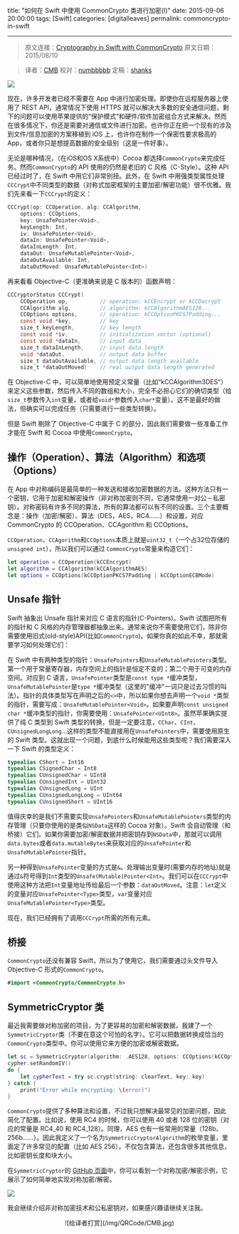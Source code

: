 title: "如何在 Swift 中使用 CommonCrypto 类进行加密(I)"
date: 2015-09-06 20:00:00
tags: [Swift]
categories: [digitalleaves]
permalink: commoncrypto-in-swift

---
> 原文连接：[Cryptography in Swift with CommonCrypto](http://digitalleaves.com/blog/2015/08/commoncrypto-in-swift)
> 原文日期：2015/08/10

> 译者：[CMB](https://github.com/chenmingbiao)
> 校对：[numbbbbb](https://github.com/numbbbbb)
> 定稿：[shanks](http://codebuild.me)


![](/img/articles/commoncrypto-in-swift/34909577.jpg)

现在，许多开发者已经不需要在 App 中进行加密处理。即使你在远程服务器上使用了 REST API，通常情况下使用 HTTPS 就可以解决大多数的安全通信问题，剩下的问题可以使用苹果提供的“保护模式”和硬件/软件加密组合方式来解决。然而在很多情况下，你还是需要对通信或文件进行加密。也许你正在把一个现有的涉及到文件/信息加密的方案移植到 iOS 上，也许你在制作一个保密性要求极高的App，或者你只是想提高数据的安全级别（这是一件好事）。

<!--more-->

无论是哪种情况，（在iOS和OS X系统中）Cocoa 都选择`CommonCrypto`来完成任务。然而`CommonCrypto`的 API 使用的仍然是老旧的 C 风格（C-Style）。这种 API 已经过时了，在 Swift 中用它们非常别扭。此外，在 Swift 中用强类型属性处理`CCCrypt`中不同类型的数据（对称式加密框架的主要加密/解密功能）很不优雅。我们先来看一下`CCCrypt`的定义：

```objectivec
CCCrypt(op: CCOperation, alg: CCAlgorithm, 
	options: CCOptions, 
	key: UnsafePointer<Void>, 
	keyLength: Int, 
	iv: UnsafePointer<Void>, 
	dataIn: UnsafePointer<Void>, 
	dataInLength: Int, 
	dataOut: UnsafeMutablePointer<Void>, 
	dataOutAvailable: Int, 
	dataOutMoved: UnsafeMutablePointer<Int>)
```

再来看看 Objective-C（更准确来说是 C 版本的）函数声明：

```objectivec
CCCryptorStatus CCCrypt(
	CCOperation op,          // operation: kCCEncrypt or kCCDecrypt
	CCAlgorithm alg,         // algorithm: kCCAlgorithmAES128... 
	CCOptions options,       // operation: kCCOptionPKCS7Padding...
	const void *key,         // key
	size_t keyLength,        // key length
	const void *iv,          // initialization vector (optional)
	const void *dataIn,      // input data
	size_t dataInLength,     // input data length
	void *dataOut,           // output data buffer
	size_t dataOutAvailable, // output data length available
	size_t *dataOutMoved)    // real output data length generated
```

在 Objective-C 中，可以简单地使用预定义常量（比如“kCCAlgorithm3DES”）来定义这些参数，然后传入不同的数组和大小，完全不必担心它们的确切类型（给`size_t`参数传入`int`变量，或者给`void*`参数传入`char*`变量）。这不是最好的做法，但确实可以完成任务（只需要进行一些类型转换）。

但是 Swift 剔除了 Objective-C 中属于 C 的部分，因此我们需要做一些准备工作才能在 Swift 和 Cocoa 中使用`CommonCrypto`。

## 操作（Operation）、算法（Algorithm）和选项（Options）

在 App 中对称编码是最简单的一种发送和接收加密数据的方法。这种方法只有一个密钥，它用于加密和解密操作（非对称加密则不同，它通常使用一对公－私密钥）。对称密码有许多不同的算法，所有的算法都可以有不同的设置。三个主要概念是：操作（加密/解密）、算法（DES，AES，RC4……）和设置，对应 CommonCrypto 的 CCOperation、CCAgorithm 和 CCOptions。

`CCOperation`、`CCAgorithm`和`CCOptions`本质上就是`uint32_t`（一个占32位存储的`unsigned int`），所以我们可以通过 `CommonCrypto`常量来构造它们：

```swift
let operation = CCOperation(kCCEncrypt)
let algorithm = CCAlgorithm(kCCAlgorithmAES)
let options = CCOptions(kCCOptionPKCS7Padding | kCCOptionECBMode)
```

## Unsafe 指针

Swift 抽象出 Unsafe 指针来对应 C 语言的指针(C-Pointers)。Swift 试图把所有的指针和 C 风格的内存管理器都抽象出来。通常来说你不需要使用它们，除非你需要使用旧式(old-style)API(比如`CommonCrypto`)。如果你真的如此不幸，那就需要学习如何处理它们：

在 Swift 中有两种类型的指针：`UnsafePointers`和`UnsafeMutablePointers`类型。第一个用于常量寄存器，内存空间上的指针是恒定不变的；第二个用于可变的内存空间。对应到 C 语言，`UnsafePointer`类型是`const type *`缓冲类型，`UnsafeMutablePointer`是`type *`缓冲类型（这里的"缓冲"一词只是过去习惯的叫法）。指针的具体类型写在声明之后的`<>`中，所以如果你想去声明一个`void *`类型的指针，需要写成：`UnsafeMutablePointer<Void>`。如果要声明`const unsigned char *`缓冲类型的指针，你需要使用：`UnsafePointer<UInt8>`。虽然苹果确实提供了纯 C 类型到 Swift 类型的转换，但是一定要注意，`CChar`、`CInt`、`CUnsignedLongLong`…这样的类型不能直接用在`UnsafePointers`中，需要使用原生的 Swift 类型。这就出现一个问题，到底什么时候能用这些类型呢？我们需要深入一下 Swift 的类型定义：

```swift
typealias CShort = Int16
typealias CSignedChar = Int8
typealias CUnsignedChar = UInt8
typealias CUnsignedInt = UInt32
typealias CUnsignedLong = UInt
typealias CUnsignedLongLong = UInt64
typealias CUnsignedShort = UInt16
```

值得庆幸的是我们不需要实现`UnsafePointers`和`UnsafeMutablePointers`类型的内存管理（只要你使用的是类似`NSData`这样的 Cocoa 对象）。Swift 会自动管理（和桥接）它们。如果你需要加密/解密数据并把密钥存到`NSData`中，那就可以调用`data.bytes`或者`data.mutableBytes`来获取对应的`UnsafePointer`和`UnsafeMutablePointer`指针。

另一种得到`UnsafePointer`变量的方式是`&`。处理输出变量时(需要内存的地址)就是通过`&`符号得到`Int`类型的`Unsafe(Mutable)Pointer<Int>`。我们可以在`CCCrypt`中使用这种方法把`Int`变量地址传给最后一个参数：`dataOutMoved`。注意：`let`定义的变量对应`UnsafePointer<Type>`类型，`var`变量对应`UnsafeMutablePointer<Type>`类型。

现在，我们已经拥有了调用`CCCrypt`所需的所有元素。

## 桥接

`CommonCrypto`还没有兼容 Swift，所以为了使用它，我们需要通过头文件导入 Objective-C 形式的`CommonCrypto`。


```swift
#import <CommonCrypto/CommonCrypto.h>
```

## SymmetricCryptor 类

最近我需要做对称加密的项目，为了更容易的加密和解密数据，我建了一个`SymmetricCryptor`类（不要在意这个可怕的名字）。它可以把数据转换成恰当的`CommonCrypto`类型中。你可以使用它来方便的加密或解密数据。

```swift
let sc = SymmetricCryptor(algorithm: .AES128, options: CCOptions(kCCOptionPKCS7Padding))
cypher.setRandomIV()
do { 
	let cypherText = try sc.crypt(string: clearText, key: key) 
} catch { 
	print("Error while encrypting: \(error)") 
}
```

`CommonCrypto`提供了多种算法和设置，不过我只想解决最常见的加密问题，因此简化了配置。比如说，使用 RC4 的时候，你可以使用 40 或者 128 位的密钥（对应的常量是 RC4_40 和 RC4_128）。同理，AES 也有一些常用的常量（128b、256b……）。因此我定义了一个名为`SymmetricCryptorAlgorithm`的枚举变量，里面定了许多常见的配置（比如 AES 256），不仅包含算法，还包含很多其他信息，比如密钥长度和块大小。

在`SymmetricCryptor`的 [GitHub 页面](https://github.com/DigitalLeaves/CommonCrypto-in-Swift)中，你可以看到一个对称加密/解密示例，它展示了如何简单地实现对称加密/解密。

![](/img/articles/commoncrypto-in-swift/36052539.jpg)

我会继续介绍非对称加密技术和公私密钥对，如果感兴趣请继续关注我。

<center>![给译者打赏](/img/QRCode/CMB.jpg)</center>